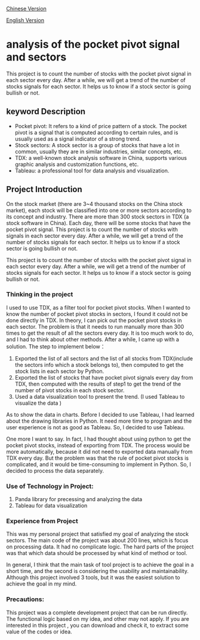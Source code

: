 [Chinese Version](https://github.com/rosstzc/koudai/blob/master/README_CH.MD)

[English Version](https://github.com/rosstzc/koudai/blob/master/README.md)

# analysis of the pocket pivot signal and sectors 
This project is to count the number of stocks  with the pocket pivot signal in each sector every day.  After a while, we will get a trend of the number of stocks signals for each sector. It helps us to know if a stock sector is going bullish or not.



## keyword Description

- Pocket pivot: It refers to a kind of price pattern of a stock. The pocket pivot is a signal that is computed according to certain rules, and is usually used as a signal indicator of a strong trend.
- Stock sectors: A stock sector is a group of stocks that have a lot in common, usually they are in similar industries, similar concepts, etc.
- TDX: a well-known stock analysis software in China, supports various graphic analysis and  customization functions, etc.
- Tableau: a professional tool for data analysis and visualization.

## Project Introduction

On the stock market (there are 3~4 thousand stocks on the China stock market),  each stock will be classified into one or more sectors according to its concept and industry. There are more than 300 stock sectors in TDX (a stock software in China). Each day, there will be some stocks that have the pocket pivot signal. This project is to count the number of stocks  with signals in each sector every day.  After a while, we will get a trend of the number of stocks signals for each sector. It helps us to know if a stock sector is going bullish or not.

This project is to count the number of stocks  with the pocket pivot signal in each sector every day.  After a while, we will get a trend of the number of stocks signals for each sector. It helps us to know if a stock sector is going bullish or not.

### Thinking in the project

I used to use TDX, as a filter tool for pocket pivot stocks. When I wanted to know the number of pocket pivot stocks in sectors, I found it could not be done directly in TDX. In theory, I can pick out the pocket pivot stocks in each sector. The problem is that it needs to run manually more than 300 times to get the result of all the sectors every day. It is too much work to do, and I had to think about other methods. After a while, I came up with a solution.  The step to implement below：

1. Exported the list of all sectors and the list of all stocks from TDX(include the sectors info which a stock belongs to), then computed to get the stock lists in each sector by Python.
2. Exported the list of stocks that have pocket pivot signals every day from TDX, then computed with the results of step1 to get the trend of the number of pivot stocks in each stock sector.
3. Used a data visualization tool to present the trend. (I used Tableau to visualize the data )

As to show the data in charts. Before I decided to use Tableau, I had learned about the drawing libraries in Python. It need more time to program  and the user experience is not as good as Tableau. So, I decided to use Tableau.

One more I want to say. In fact, I had thought about using python to get the pocket pivot stocks, instead of exporting from TDX. The process would be more automatically, because it did not need to  exported data manually from TDX every day. But the problem was that the rule of pocket pivot stocks is complicated, and it would be time-consuming to implement in Python. So, I decided to process the data separately.

### Use of Technology in Project:

1. Panda library for precessing and analyzing the data
2. Tableau for data visualization

### Experience from Project

This was my personal project that satisfied my goal of analyzing the stock sectors. The main code of the project was about 200 lines, which is focus on processing data. It had no complicate logic. The hard parts of the project was that which data should be processed by what kind of method or tool. 

In general, I think that the main task of tool project is to achieve the goal in a short time, and the second is considering the usability and maintainability. Although this project involved 3 tools, but it was the easiest solution to achieve the goal in my mind.

### Precautions:

This project was a complete development project that can be run directly. The functional logic based on my idea, and other may not apply. If you are interested in this project , you can download and check it, to extract some value of the codes or idea.
